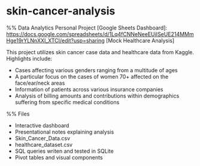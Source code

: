 # skin-cancer-analysis
%% Data Analytics Personal Project 
[Google Sheets Dashboard]: https://docs.google.com/spreadsheets/d/1Lq4fCNNeNeeEUiISeUE214MMmHge19rYLNnXXl_XTCI/edit?usp=sharing
[Mock Healthcare Analysis]

This project utilizes skin cancer case data and healthcare data from Kaggle. Highlights include:
- Cases affecting various genders ranging from a multitude of ages
- A particular focus on the cases of women 70+ affected on the face/ear/neck areas
- Information of patients across various insurance companies
- Analysis of billing amounts and contributions within demographics suffering from specific medical conditions

%% Files
- Interactive dashboard
- Presentational notes explaining analysis
- Skin_Cancer_Data.csv
- healthcare_dataset.csv
- SQL queries writen and tested in SQLite
- Pivot tables and visual components
